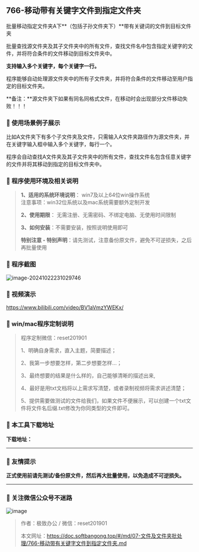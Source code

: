 ## 766-移动带有关键字文件到指定文件夹

批量移动指定文件夹A下**（包括子孙文件夹下）**带有关键词的文件到目标文件夹

批量查找源文件夹及其子文件夹中的所有文件，查找文件名中包含指定关键字的文件，并将符合条件的文件移动到目标文件夹中。



**支持输入多个关键字，每个关键字一行。**

程序能够自动处理源文件夹中的所有子文件夹，并将符合条件的文件移动至用户指定的目标文件夹。



**备注：**源文件夹下如果有同名同格式文件，在移动时会出现部分文件移动失败！！！

### 📑 使用场景例子展示

比如A文件夹下有多个子文件夹及文件，只需输入A文件夹路径作为源文件夹，并在关键字输入框中输入多个关键字，每行一个。

程序会自动查找A文件夹及其子文件夹中的所有文件，查找文件名包含任意关键字的文件并将其移动到指定的目标文件夹中。

### 📑 程序使用环境及相关说明

> **1、适用的系统环境说明**： win7及以上64位win操作系统  
> 注意事项：win32位系统以及mac系统需要额外定制开发  
>
> **2、使用期限**： 无需注册、无需密码、不绑定电脑、无使用时间限制  
>
> **3、如何安装**：不需要安装，按照说明使用即可  
>
> **特别注意 - 特别声明**：请先测试，注意备份原文件，避免不可逆损失，之后再批量使用

### 📑 程序截图
![image-20241022231029746](https://s2.loli.net/2024/10/22/tFAh2NcWsSOouyV.png) 

### 📑 视频演示

https://www.bilibili.com/video/BV1aVmzYWEKx/

### 📑 win/mac程序定制说明

> 程序定制微信：reset201901  
>
> 1、明确自身需求，直入主题，简要描述；
>
> 2、我第一步想要怎样，第二步想要怎样...； 
>
> 3、最终想要的结果是什么样的，自己能够清晰的描述出来,  
>
> 4、最好是用txt文档将以上需求写清楚，或者录制视频将需求讲述清楚；  
>
> 5、提供需要做测试的文件给我们，如果文件不便展示，可以创建一个txt文件将文件名后缀.txt修改为你同类型的文件即可。  

### 📑 本工具下载地址

**下载地址：**

------

### 📑 友情提示

**正式使用前请先测试/备份原文件，然后再大批量使用，以免造成不可逆损失。**

------

### 📑 关注微信公众号不迷路

![image](https://s2.loli.net/2024/11/02/tK9T7jxLcuv5rUk.png)

> 作者：极致办公  /  微信：reset201901
>
> 本文网址：https://doc.softbangong.top/#/md/07-文件及文件夹批处理/766-移动带有关键字文件到指定文件夹.md